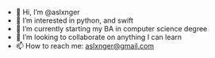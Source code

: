 - 👋 Hi, I’m @aslxnger
- 👀 I’m interested in python, and swift
- 🌱 I’m currently starting my BA in computer science degree
- 💞️ I’m looking to collaborate on anything I can learn
- 📫 How to reach me: aslxnger@gmail.com

<!---
aslxnger/aslxnger is a ✨ special ✨ repository because its `README.md` (this file) appears on your GitHub profile.
You can click the Preview link to take a look at your changes.
--->
